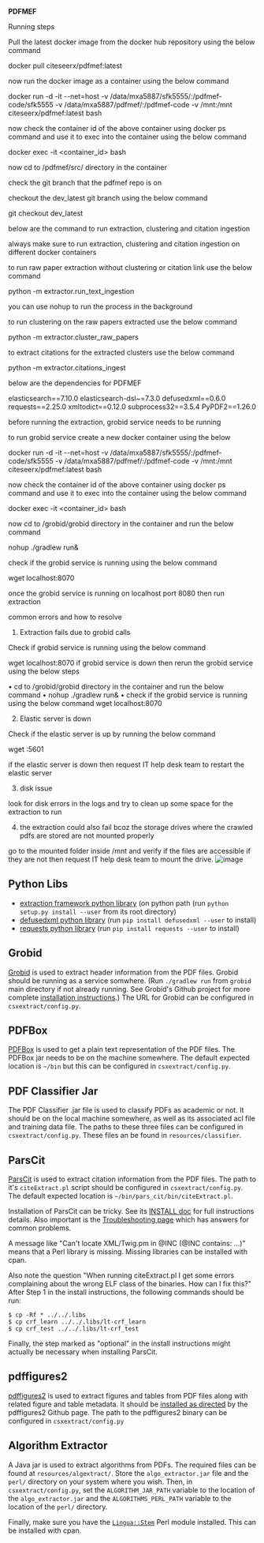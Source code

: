 **PDFMEF**

Running steps

Pull the latest docker image from the docker hub repository using the below command

docker pull citeseerx/pdfmef:latest

now run the docker image as a container using the below command

docker run -d -it --net=host -v /data/mxa5887/sfk5555/:/pdfmef-code/sfk5555 -v /data/mxa5887/pdfmef/:/pdfmef-code -v /mnt:/mnt citeseerx/pdfmef:latest bash

now check the container id of the above container using docker ps command and use it to exec into the container using the below command

docker exec -it <container_id> bash

now cd to /pdfmef/src/ directory in the container

check the git branch that the pdfmef repo is on

checkout the dev_latest git branch using the below command

git checkout dev_latest

below are the command to run extraction, clustering and citation ingestion

always make sure to run extraction, clustering and citation ingestion on different docker containers

to run raw paper extraction without clustering or citation link use the below command

python -m extractor.run_text_ingestion

you can use nohup to run the process in the background

to run clustering on the raw papers extracted use the below command

python -m extractor.cluster_raw_papers

to extract citations for the extracted clusters use the below command

python -m extractor.citations_ingest

below are the dependencies for PDFMEF

elasticsearch==7.10.0
elasticsearch-dsl~=7.3.0
defusedxml==0.6.0
requests==2.25.0
xmltodict==0.12.0
subprocess32==3.5.4
PyPDF2==1.26.0


before running the extraction, grobid service needs to be running 

to run grobid service create a new docker container using the below

docker run -d -it --net=host -v /data/mxa5887/sfk5555/:/pdfmef-code/sfk5555 -v /data/mxa5887/pdfmef/:/pdfmef-code -v /mnt:/mnt citeseerx/pdfmef:latest bash

now check the container id of the above container using docker ps command and use it to exec into the container using the below command

docker exec -it <container_id> bash

now cd to /grobid/grobid directory in the container and run the below command

nohup ./gradlew run&

check if the grobid service is running using the below command

wget localhost:8070

once the grobid service is running on localhost port 8080 then run extraction


common errors and how to resolve

1.	Extraction fails due to grobid calls

Check if grobid service is running using the below command

wget localhost:8070
	if grobid service is down then rerun the grobid service using the below steps


•	cd to /grobid/grobid directory in the container and run the below command
•	nohup ./gradlew run&
•	check if the grobid service is running using the below command
wget localhost:8070

2.	Elastic server is down

Check if the elastic server is up by running the below command

wget <elastic-ip>:5601

if the elastic server is down then request IT help desk team to restart the elastic server

3.	disk issue 

look for disk errors in the logs and try to clean up some space for the extraction to run

4.	the extraction could also fail bcoz the storage drives where the crawled pdfs are stored are not mounted properly

go to the mounted folder inside /mnt and verify if the files are accessible if they are not then request IT help desk team to mount the drive.
![image](https://user-images.githubusercontent.com/11198090/236300190-c72d8c88-c61a-4d04-8174-6546c5e6707d.png)

## Python Libs ##
   * [extraction framework python library][1] (on python path (run `python setup.py install --user` from its root directory)
   * [defusedxml python library][2] (run `pip install defusedxml --user` to install)
   * [requests python library][3] (run `pip install requests --user` to install)
 
## Grobid ##
[Grobid][4] is used to extract header information from the PDF files. Grobid should be running as a service somwhere. (Run `./gradlew run` from `grobid` main directory if not already running. See Grobid's Github project for more complete [installation instructions][5].) The URL for Grobid can be configured in `csxextract/config.py`.

## PDFBox ##
[PDFBox][6] is used to get a plain text representation of the PDF files. The PDFBox jar needs to be on the machine somewhere. The default expected location is `~/bin` but this can be configured in `csxextract/config.py`.

## PDF Classifier Jar ##
The PDF Classifier .jar file is used to classify PDFs as academic or not. It should be on the local machine somewhere, as well as its associated acl file and training data file. The paths to these three files can be configured in `csxextract/config.py`. These files an be found in `resources/classifier`.

## ParsCit ##
[ParsCit][7] is used to extract citation information from the PDF files. The path to it's `citeExtract.pl` script should be configured in `csxextract/config.py`. The default expected location is `~/bin/pars_cit/bin/citeExtract.pl`.

Installation of ParsCit can be tricky. See its [INSTALL doc][8] for full instructions details. Also important is the [Troubleshooting page][9] which has answers for common problems. 

A message like "Can't locate XML/Twig.pm in @INC (@INC contains: ...)" means that a Perl library is missing. Missing libraries can be installed with cpan. 

Also note the question "When running citeExtract.pl I get some errors complaining about the wrong ELF class of the binaries. How can I fix this?" After Step 1 in the install instructions, the following commands should be run:

```shell
$ cp -Rf * ../../.libs 
$ cp crf_learn ../../.libs/lt-crf_learn
$ cp crf_test ../../.libs/lt-crf_test
```

Finally, the step marked as "optional" in the install instructions might actually be necessary when installing ParsCit.

## pdffigures2 ##
[pdffigures2][10] is used to extract figures and tables from PDF files along with related figure and table metadata. It should be [installed as directed][11] by the pdffigures2 Github page. The path to the pdffigures2 binary can be configured in `csxextract/config.py`

## Algorithm Extractor ##
A Java jar is used to extract algorithms from PDFs. The required files can be found at `resources/algextract/`. Store the `algo_extractor.jar` file and the `perl/` directory on your system where you wish. Then, in `csxextract/config.py`, set the `ALGORITHM_JAR_PATH` variable to the location of the `algo_extractor.jar` and the `ALGORITHMS_PERL_PATH` variable to the location of the `perl/` directory.

Finally, make sure you have the [`Lingua::Stem`][12] Perl module installed. This can be installed with cpan.

[1]:  https://github.com/SeerLabs/extractor-framework
[2]:  https://pypi.python.org/pypi/defusedxml
[3]:  http://docs.python-requests.org/en/latest/
[4]:  https://github.com/kermitt2/grobid
[5]:  https://github.com/kermitt2/grobid/wiki/Grobid-service-quick-start
[6]:  http://pdfbox.apache.org/
[7]:  https://github.com/knmnyn/ParsCit
[8]:  https://github.com/knmnyn/ParsCit/blob/master/INSTALL
[9]:  http://wing.comp.nus.edu.sg/parsCit/#t
[10]: http://pdffigures2.allenai.org/
[11]: https://github.com/allenai/pdffigures2#installation
[12]: http://search.cpan.org/~snowhare/Lingua-Stem/lib/Lingua/Stem.pod
